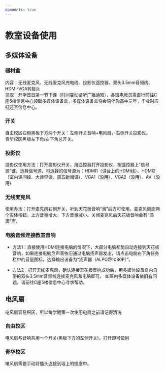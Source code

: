 ```yaml
---
comments: true
---
```


# 教室设备使用

## 多媒体设备

### 器材盒

内容：无线麦克风、无线麦克风充电线、投影仪遥控器、双头3.5mm音频线、HDMI-VGA转接头<br>
领取：开学首日第一节下课（时间变动请听广播通知），各班电教员需自行前往C座5楼信息中心领取多媒体设备盒，多媒体设备盒将会陪伴你高中三年，毕业时应归还至信息中心。


### 开关

自由校区右侧黑板下方两个开关：左侧开关音响+电风扇，右侧开关投影仪。<br>
青华校区黑板左下角/右下角总开关。<br>

### 投影仪

投影仪使用方法：打开投影仪开关，用遥控器打开投影仪，按遥控器上“信号源”键，选择信号源，可选择的信号源为：HDMI1（讲台上的HDMI线）、HDMI2（室内课间操、大师早读、周五新闻课）、VGA1（没用）、VGA2（没用）、AV（没用）

### 无线麦克风

使用办法：打开麦克风右侧开关，听到天花板音响“滴”后方可使用。麦克风侧面两个实体按钮，上方音量增大，下方音量减小。关闭麦克风后天花板音响会有“滴滴”声。

### 电脑音频连接教室音响

- 方法1：直接使用HDMI连接电脑的情况下，大部分电脑都能自动连接到天花板音响，如果连接电脑后声音依旧通过电脑扬声器发出，请点击电脑右下角任务栏中的音量图标，选择输出设备为“扬声器（ALPO@1080P）”。

- 方法2：打开无线麦克风，确认连接天花板音响成功后，用多媒体设备盒内自带的双头3.5mm音频线连接麦克风和电脑即可。
如班内多媒体设备依旧有问题，请前往C座5楼信息中心寻求帮助。

## 电风扇

电风扇容易积灰，所以每学期第一次使用电扇之前请记得清洗

### 自由校区

电风扇与音响共用一个开关(黑板下方的左侧开关)，打开即可使用

### 青华校区

电风扇需要手动将插头连接到墙上的插座中。
